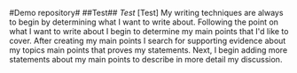 #Demo repository#
##Test##
*Test*
[Test] 
My writing techniques are always to begin by determining what I want to write about. Following the point on what I want to write about I begin to determine my main points that I'd like to cover. After creating my main points I search for supporting evidence about my topics main points that proves my statements.  Next, I begin adding more statements about my main points to describe in more detail my discussion. 
